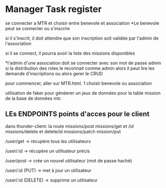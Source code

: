 
# Manager Task register

se connecter a MTR et choisir entre benevole et association
 *Le benevole peut se connecter ou s'inscrire

 si il s'inscrit, il doit attendre que son inscription soit validée par l'admin de l'association

 si il se connect, il pourra avoir la liste des missions disponibles

*l'admin d'une association doit se connecter avec son mot de passe admin
si la distribution des roles le reconnait comme admin alors il peut lire les demande d'inscriptions
ou alors gerer le CRUD

pour commencer, aller sur MTR.html.
1 choisir benevole ou association

utilisation de faker pour généerer un jeux de données pour la table mission de la base de données mtr.

LEs ENDPOINTS points d'acces pour le client
----------------------------------------------

dans thunder-client: la route   missions/post
                                missions/get et /id
                                missions/delete et delete/id
                                missions/patch
                                mission/put

/user/get → récupère tous les utilisateurs

/user/:id → récupère un utilisateur précis

/user/post → crée un nouvel utilisateur (mot de passe haché)

/user/:id (PUT) → met à jour un utilisateur

/user/:id (DELETE) → supprime un utilisateur
